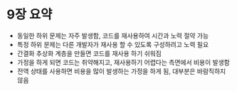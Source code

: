 # 9장 요약
* 동일한 하위 문제는 자주 발생함, 코드를 재사용하여 시간과 노력 절약 가능
* 특정 하위 문제는 다른 개발자가 재사용 할 수 있도록 구성하려고 노력 필요
* 간결화 추상화 계층을 만들면 코드를 재사용 하기 쉬워짐
* 가정을 하게 되면 코드는 취약해지고, 재사용하기 어렵다는 측면에서 비용이 발생함
* 전역 상태를 사용하면 비용을 많이 발생하는 가정을 하게 됨, 대부분은 바람직하지 않음

